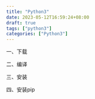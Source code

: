 ```yaml
---
title: "Python3"
date: 2023-05-12T16:59:24+08:00
draft: true
tags: ["python3"]
categories: ["Python3"]
---
```


一、下载



二、编译



三、安装



四、安装pip

